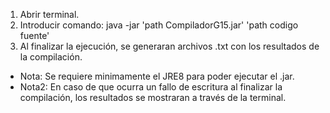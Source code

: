 1. Abrir terminal.
2. Introducir comando: java -jar 'path CompiladorG15.jar' 'path codigo fuente'
3. Al finalizar la ejecución, se generaran archivos .txt con los resultados de la compilación.

+ Nota: Se requiere minimamente el JRE8 para poder ejecutar el .jar.
+ Nota2: En caso de que ocurra un fallo de escritura al finalizar la compilación, los resultados se mostraran a través de la terminal.
